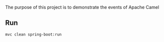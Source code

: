 
The purpose of this project is to demonstrate the events of Apache Camel 


## Run

	mvc clean spring-boot:run

	